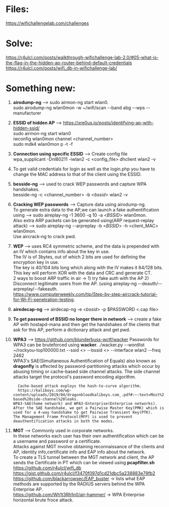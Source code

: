 # Files: 
https://wifichallengelab.com/challenges  

# Solve:
https://r4ulcl.com/posts/walkthrough-wifichallenge-lab-2.0/#05-what-is-the-flag-in-the-hidden-ap-router-behind-default-credentials  
https://r4ulcl.com/posts/wifi_db-in-wifichallenge-lab/  

# Something new:
1) **airodump-ng** --> sudo airmon-ng start wlan0.  
                       sudo airodump-ng wlan0mon -w ~/wifi/scan --band abg --wps --manufacturer
2) **ESSID of hidden AP** --> https://xre0us.io/posts/identifying-ap-with-hidden-ssid/  
        sudo airmon-ng start wlan0  
        iwconfig wlan0mon channel <channel_number>  
        sudo mdk4 wlan0mon p -t <MAC> -f <wordlist>
3) **Connection using specific ESSID** --> Create config file  
       wpa_supplicant -Dnl80211 -iwlan2 -c <config_file>
       dhclient wlan2 -v  
4) To get valid credentials for login as well as the login.php you have to change the MAC address to that of the client using the ESSID.  
5) **besside-ng** --> used to crack WEP passwords and capture WPA handshakes.  
           besside-ng -c <channel_number> -b <_bssid_> wlan2 -v  
6) **Cracking WEP passwords** --> Capture data using airodump-ng.  
           To generate extra data to the AP,we can launch a fake authentification using --> sudo aireplay-ng -1 3600 -q  10 -a <_BSSID_> wlan0mon.  
           Also extra ARP packets can be generated using(ARP request-replay attack) --> sudo aireplay-ng --arpreplay -b <_BSSID_> -h <client_MAC> wlan0mon.  
           Use aircrack-ng to crack pwd.  
7) **WEP** --> uses RC4 symmetric scheme, and the data is prepended with an IV which contains info about the key in use.  
            The IV is of 3bytes, out of which 2 bits are used for defining the encryption key in use.  
            The key is 40/104 bits long which along with the IV makes it 64/128 bits.  
            This key will perform XOR with the data and CRC and generate CT.  
            2 ways to boost ARP traffic in air -> 1) try fake auth with the AP 2) Disconnect legitimate users from the AP. (using aireplay-ng --deauth/--arpreplay/--fakeauth.  
            https://www.computerweekly.com/tip/Step-by-step-aircrack-tutorial-for-Wi-Fi-penetration-testing.  
8) **airedecap-ng** --> airdecap-ng -e <_bssid_> -p $PASSWORD <.cap file>  
9) **To get password of BSSID no longer there in network** --> create a fake AP with hostapd-mana and then get the handshakes of the clients that ask for this AP, perform a dictionary attack and get pwd.
10) **WPA3** --> https://github.com/blunderbuss-wctf/wacker
          Passwords for WPA3 can be bruteforced using **wacker**.
          ./wacker.py --wordlist ~/rockyou-top100000.txt --ssid <> --bssid <> --interface wlan2 --freq 2462  
          WPA3's SAE(Simultaneous Authentification of Equals) also known as **dragonfly** is affected by password-partitioning attacks which occur by abusing timing or cache-based side channel attacks.
          The side channel attacks target the protocol's password encoding algorithm.
          
          Cache-based attack exploys the hash-to-curve algorithm.  
          https://kaliboys.com/wp-content/uploads/2019/04/dragonbloodkaliboys.com_.pdf#:~:text=Most%20prominently%2C%20we%20show%20that%20WPA3%E2%80%99s%20Simultaneous%20Authentication,password%20by%20abusing%20timing%20or%20cache-based%20side-channel%20leaks.
        WPA3-SAE(home network) and WPA3-Enterprise(Enterprise networks).  
        After the SAE handshake, we get a Pairwise Master Key(PMK) which is used for a 4-way handshake to get Pairwise Transient Key(PTK).  
        The Management Frame Protocol(MFP) is used to prevent deauthentification attacks in both the modes.  
11) **MGT** --> Commonly used in corporate networks.  
                In these networks each user has their own authentification which can be a username and password or a certificate.  
                Attacks against MGT involve obtaining reconnaissance of the clients and AP, identity info,certificate info and EAP info about the network.  
                To create a TLS tunnel between the MGT network and client, the AP sends the Certificate in PT which can be viewed using **pcapfilter.sh**  
                https://github.com/r4ulcl/wifi_db  
    https://gist.github.com/r4ulcl/f3470f097d1cd21dbc5a238883e79fb2   
    https://github.com/blackarrowsec/EAP_buster -> lists what EAP methods are supported by the RADIUS servers behind the WPA Enterprise AP.  
    https://github.com/Wh1t3Rh1n0/air-hammer/ -> WPA Enterprise horizontal brute froce attack.  
    
    
    
     
    
          

          

            
